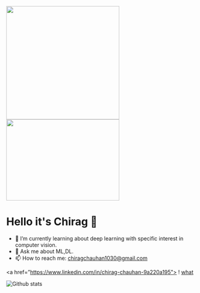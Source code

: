 <img src="https://media.giphy.com/media/p4NLw3I4U0idi/giphy.gif" width="300">      <img src="https://media.giphy.com/media/gutZ5Pm6Xl62eIf5RZ/giphy.gif" height="215" width="300">
# Hello it's Chirag 👋

- 🌱 I’m currently learning about deep learning with specific interest in computer vision.
- 💬 Ask me about ML,DL.  
- 📫 How to reach me: chiragchauhan1030@gmail.com

<a href=”https://www.linkedin.com/in/chirag-chauhan-9a220a195"> ! [what](https://img.shields.io/badge/-LinkedIn-0e76a8?style=plastic&logo=linkedIn) </a>
                                                               
![Github stats](https://github-readme-stats.vercel.app/api?username=ChiragChauhan4579&theme=radical)


